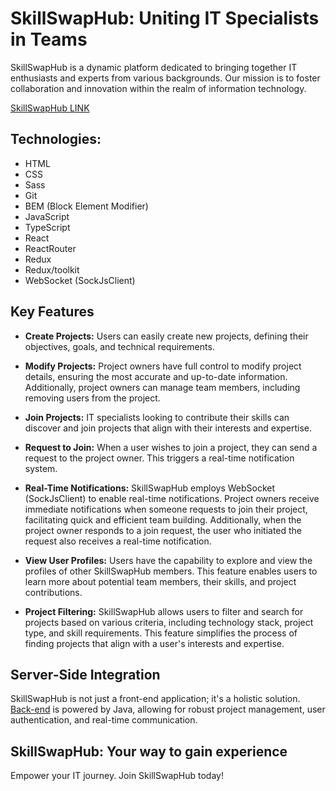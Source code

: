 # SkillSwapHub: Uniting IT Specialists in Teams

SkillSwapHub is a dynamic platform dedicated to bringing together IT enthusiasts and experts from various backgrounds. Our mission is to foster collaboration and innovation within the realm of information technology.

[SkillSwapHub LINK](https://it-talent-hunt.github.io/Frontend/#/)

## Technologies:
- HTML
- CSS
- Sass
- Git
- BEM (Block Element Modifier)
- JavaScript
- TypeScript
- React
- ReactRouter
- Redux
- Redux/toolkit
- WebSocket (SockJsClient)

## Key Features

- **Create Projects:**
Users can easily create new projects, defining their objectives, goals, and technical requirements.

- **Modify Projects:**
Project owners have full control to modify project details, ensuring the most accurate and up-to-date information. Additionally, project owners can manage team members, including removing users from the project.

- **Join Projects:**
IT specialists looking to contribute their skills can discover and join projects that align with their interests and expertise.

- **Request to Join:**
When a user wishes to join a project, they can send a request to the project owner. This triggers a real-time notification system.

- **Real-Time Notifications:**
SkillSwapHub employs WebSocket (SockJsClient) to enable real-time notifications. Project owners receive immediate notifications when someone requests to join their project, facilitating quick and efficient team building. Additionally, when the project owner responds to a join request, the user who initiated the request also receives a real-time notification.

- **View User Profiles:**
Users have the capability to explore and view the profiles of other SkillSwapHub members. This feature enables users to learn more about potential team members, their skills, and project contributions.

- **Project Filtering:**
SkillSwapHub allows users to filter and search for projects based on various criteria, including technology stack, project type, and skill requirements. This feature simplifies the process of finding projects that align with a user's interests and expertise.

## Server-Side Integration
SkillSwapHub is not just a front-end application; it's a holistic solution. [Back-end](https://github.com/IT-Talent-Hunt/Backend) is powered by Java, allowing for robust project management, user authentication, and real-time communication.

## SkillSwapHub: Your way to gain experience
Empower your IT journey. Join SkillSwapHub today!